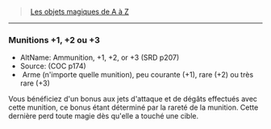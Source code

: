 ﻿---
!MagicItem
Type: Arme (n'importe quelle munition)
Rarity: peu couranterare
Id: magicitems_az_hd.md#munitions-1-2-ou-3
ParentLink: magicitems_az_hd.md#les-objets-magiques-de-a-à-z
Name: Munitions +1, +2 ou +3
ParentName: Les objets magiques de A à Z
NameLevel: 3
AltName: Ammunition, +1, +2, or +3 (SRD p207)
Source: (COC p174)
Attributes:
  Name: Munitions +1, +2 ou +3
  Markdown: >+
    ### <!--Name-->Munitions +1, +2 ou +3<!--/Name-->


    - AltName: <!--AltName-->Ammunition, +1, +2, or +3 (SRD p207)<!--/AltName-->

    - Source: <!--Source-->(COC p174)<!--/Source-->

    -  <!--Type-->Arme (n'importe quelle munition)<!--/Type-->, <!--Rarity-->peu courante<!--/Rarity--> (+1), <!--Rarity-->rare<!--/Rarity--> (+2) ou très rare (+3)


    Vous bénéficiez d'un bonus aux jets d'attaque et de dégâts effectués avec cette munition, ce bonus étant déterminé par la rareté de la munition. Cette dernière perd toute magie dès qu'elle a touché une cible.

  AltName: Ammunition, +1, +2, or +3 (SRD p207)
  Source: (COC p174)
  Type: Arme (n'importe quelle munition)
  Rarity: peu couranterare
AttributesDictionary: >+
  Name: Munitions +1, +2 ou +3

  Markdown: >+

    ### <!--Name-->Munitions +1, +2 ou +3<!--/Name-->





    - AltName: <!--AltName-->Ammunition, +1, +2, or +3 (SRD p207)<!--/AltName-->



    - Source: <!--Source-->(COC p174)<!--/Source-->



    -  <!--Type-->Arme (n'importe quelle munition)<!--/Type-->, <!--Rarity-->peu courante<!--/Rarity--> (+1), <!--Rarity-->rare<!--/Rarity--> (+2) ou très rare (+3)





    Vous bénéficiez d'un bonus aux jets d'attaque et de dégâts effectués avec cette munition, ce bonus étant déterminé par la rareté de la munition. Cette dernière perd toute magie dès qu'elle a touché une cible.



  AltName: Ammunition, +1, +2, or +3 (SRD p207)

  Source: (COC p174)

  Type: Arme (n'importe quelle munition)

  Rarity: peu couranterare

---
> [Les objets magiques de A à Z](hd_magicitems_az_les_objets_magiques_de_a_a_z.md)

---

### Munitions +1, +2 ou +3

- AltName: Ammunition, +1, +2, or +3 (SRD p207)
- Source: (COC p174)
-  Arme (n'importe quelle munition), peu courante (+1), rare (+2) ou très rare (+3)

Vous bénéficiez d'un bonus aux jets d'attaque et de dégâts effectués avec cette munition, ce bonus étant déterminé par la rareté de la munition. Cette dernière perd toute magie dès qu'elle a touché une cible.

